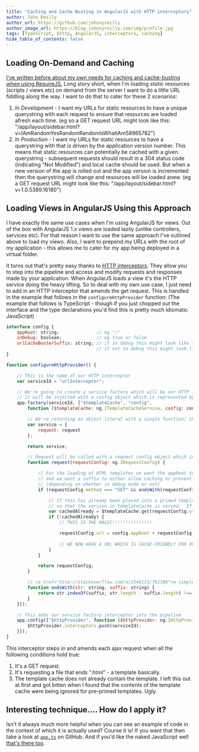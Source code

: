 ```yaml
---
title: "Caching and Cache-Busting in AngularJS with HTTP interceptors"
author: John Reilly
author_url: https://github.com/johnnyreilly
author_image_url: https://blog.johnnyreilly.com/img/profile.jpg
tags: [TypeScript, $http, AngularJS, interceptors, caching]
hide_table_of_contents: false
---
```

## Loading On-Demand and Caching

 [I've written before about my own needs for caching and cache-busting when using RequireJS.](http://icanmakethiswork.blogspot.com/2014/03/caching-and-cache-busting-with-requirejs.html) Long story short, when I'm loading *static* resources (scripts / views etc) on demand from the server I want to do a little URL fiddling along the way. I want to do that to cater for these 2 scenarios:

1. *In Development* \- I want my URLs for static resources to have a unique querystring with each request to ensure that resources are loaded afresh each time. (eg so a GET request URL might look like this: "/app/layout/sidebar.html?v=IAmRandomYesRandomRandomIsWhatIAm58965782")
2. *In Production* \- I want my URLs for static resources to have a querystring with that is driven by the application version number. This means that static resources can potentially be cached with a given querystring - subsequent requests should result in a 304 status code (indicating “Not Modified”) and local cache should be used. But when a new version of the app is rolled out and the app version is incremented then the querystring will change and resources will be loaded anew. (eg a GET request URL might look like this: "/app/layout/sidebar.html?v=1.0.5389.16180")



## Loading Views in AngularJS Using this Approach

I have exactly the same use cases when I'm using AngularJS for views. Out of the box with AngularJS 1.x views are loaded lazily (unlike controllers, services etc). For that reason I want to use the same approach I've outlined above to load my views. Also, I want to prepend my URLs with the root of my application - this allows me to cater for my app being deployed in a virtual folder.

It turns out that's pretty easy thanks to [HTTP interceptors](https://docs.angularjs.org/api/ng/service/$http#interceptors). They allow you to step into the pipeline and access and modify requests and responses made by your application. When AngularJS loads a view it's the HTTP service doing the heavy lifting. So to deal with my own use case, I just need to add in an HTTP interceptor that amends the get request. This is handled in the example that follows in the `configureHttpProvider` function: (The example that follows is TypeScript - though if you just chopped out the interface and the type declarations you'd find this is pretty much idiomatic JavaScript)

```js
interface config {
    appRoot: string;              // eg "/"
    inDebug: boolean;             // eg true or false
    urlCacheBusterSuffix: string; // if in debug this might look like this: "v=1412608547047", 
                                  // if not in debug this might look like this: "v=1.0.5389.16180"
}

function configureHttpProvider() {

    // This is the name of our HTTP interceptor 
    var serviceId = "urlInterceptor"; 

    // We're going to create a service factory which will be our HTTP interceptor
    // It will be injected with a config object which is represented by the config interface above
    app.factory(serviceId, ["$templateCache", "config", 
        function ($templateCache: ng.ITemplateCacheService, config: config) {

        // We're returning an object literal with a single function; the "request" function
        var service = {
            request: request
        };

        return service;

        // Request will be called with a request config object which includes the URL which we will amend
        function request(requestConfig: ng.IRequestConfig) {

            // For the loading of HTML templates we want the appRoot to be prefixed to the path
            // and we want a suffix to either allow caching or prevent caching 
            // (depending on whether in debug mode or not)
            if (requestConfig.method === "GET" && endsWith(requestConfig.url, ".html")) {

                // If this has already been placed into a primed template cache then we should leave the URL as is
                // so that the version in templateCache is served.  If we tweak the URL then it will not be found
                var cachedAlready = $templateCache.get(requestConfig.url);
                if (!cachedAlready) {
                    // THIS IS THE MAGIC!!!!!!!!!!!!!!!

                    requestConfig.url = config.appRoot + requestConfig.url + config.urlCacheBusterSuffix;
                
                    // WE NOW HAVE A URL WHICH IS CACHE-FRIENDLY FOR OUR PURPOSES - REJOICE!!!!!!!!!!!
                }
            }

            return requestConfig;
        }

        // <a href="http://stackoverflow.com/a/2548133/761388">a simple JavaScript string "endswith" implementation</a>
        function endsWith(str: string, suffix: string) {
            return str.indexOf(suffix, str.length - suffix.length) !== -1;
        }
    }]);

    // This adds our service factory interceptor into the pipeline
    app.config(["$httpProvider", function ($httpProvider: ng.IHttpProvider) {
        $httpProvider.interceptors.push(serviceId);
    }]);
}
```

This interceptor steps in and amends each ajax request when all the following conditions hold true:

1. It's a GET request.
2. It's requesting a file that ends ".html" - a template basically.
3. The template cache does not already contain the template. I left this out at first and got bitten when I found that the contents of the template cache were being ignored for pre-primed templates. Ugly.



## Interesting technique.... How do I apply it?

Isn't it always much more helpful when you can see an example of code in the context of which it is actually used? Course it is! If you want that then take a look at [`app.ts`](https://github.com/johnnyreilly/Proverb/blob/master/Proverb.Web/app/app.ts) on GitHub. And if you'd like the naked JavaScript well [that's there too](https://github.com/johnnyreilly/Proverb/blob/master/Proverb.Web/app/app.js).


